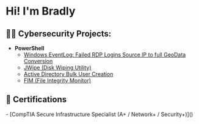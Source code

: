 # Hi! I'm Bradly

<h2>👨‍💻 Cybersecurity Projects:</h2>

- <b>PowerShell</b>
  - [Windows EventLog: Failed RDP Logins Source IP to full GeoData Conversion]()
  - [JWipe (Disk Wiping Utility)]()
  - [Active Directory Bulk User Creation]()
  - [FIM (File Integrity Monitor)]()

<h2>📃 Certifications</h2>
  - [CompTIA Secure Infrastructure Specialist (A+ / Network+ / Security+)]()
